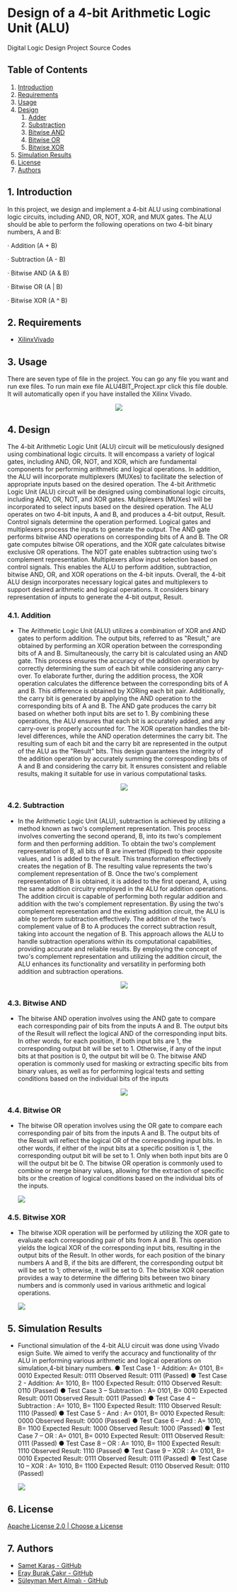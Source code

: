 # Design of a 4-bit Arithmetic Logic Unit (ALU)

Digital Logic Design Project Source Codes

## Table of Contents

1. [Introduction](#1-introduction)
2. [Requirements](#2-requirements)
3. [Usage](#3-usage)
4. [Design](#4-design)
   1. [Adder](#41-addition)
   2. [Substraction](#42-substraction)
   3. [Bitwise AND](#43-bitwise-and)
   4. [Bitwise OR](#44-bitwise-or)
   5. [Bitwise XOR](#45-bitwise-xor)
5. [Simulation Results](#5-simulation-results)
6. [License](#6-license)
7. [Authors](#7-authors)

## 1. Introduction

In this project, we design and implement a 4-bit ALU using combinational logic circuits, including AND, OR, NOT, XOR, and MUX gates. The ALU should be able to perform the following operations on two 4-bit binary numbers, A and B:

· Addition (A + B)

· Subtraction (A - B)

· Bitwise AND (A & B)

· Bitwise OR (A | B)

· Bitwise XOR (A ^ B)

## 2. Requirements

- [XilinxVivado](https://www.xilinx.com/support/download.html)

## 3. Usage

There are seven type of file in the project. You can go any file you want and run exe files. To run main exe file ALU4BIT_Project.xpr click this file double. It will automatically open if you have installed the Xilinx Vivado.

<div align="center">
 <img  src="project_images/files.png"></img>
</div>

## 4. Design

The 4-bit Arithmetic Logic Unit (ALU) circuit will be meticulously designed using combinational logic circuits. It will encompass a variety of logical gates, including AND, OR, NOT, and XOR, which are fundamental components for performing arithmetic and logical operations. In addition, the ALU will incorporate multiplexers (MUXes) to facilitate the selection of appropriate inputs based on the desired operation.
The 4-bit Arithmetic Logic Unit (ALU) circuit will be designed using combinational logic circuits, including AND, OR, NOT, and XOR gates. Multiplexers (MUXes) will be incorporated to select inputs based on the desired operation.
The ALU operates on two 4-bit inputs, A and B, and produces a 4-bit output, Result. Control signals determine the operation performed. Logical gates and multiplexers process the inputs to generate the output.
The AND gate performs bitwise AND operations on corresponding bits of A and B. The OR gate computes bitwise OR operations, and the XOR gate calculates bitwise exclusive OR operations. The NOT gate enables subtraction using two's complement representation.
Multiplexers allow input selection based on control signals. This enables the ALU to perform addition, subtraction, bitwise AND, OR, and XOR operations on the 4-bit inputs.
Overall, the 4-bit ALU design incorporates necessary logical gates and multiplexers to support desired arithmetic and logical operations. It considers binary representation of inputs to generate the 4-bit output, Result.

### 4.1. Addition

- The Arithmetic Logic Unit (ALU) utilizes a combination of XOR and AND gates to perform addition. The output bits, referred to as "Result," are obtained by performing an XOR operation between the corresponding bits of A and B. Simultaneously, the carry bit is calculated using an AND gate. This process ensures the accuracy of the addition operation by correctly determining the sum of each bit while considering any carry-over.
  To elaborate further, during the addition process, the XOR operation calculates the difference between the corresponding bits of A and B. This difference is obtained by XORing each bit pair. Additionally, the carry bit is generated by applying the AND operation to the
  corresponding bits of A and B. The AND gate produces the carry bit based on whether both input bits are set to 1.
  By combining these operations, the ALU ensures that each bit is accurately added, and any carry-over is properly accounted for. The XOR operation handles the bit-level differences, while the AND operation determines the carry bit. The resulting sum of each bit and the carry bit are represented in the output of the ALU as the "Result" bits.
  This design guarantees the integrity of the addition operation by accurately summing the corresponding bits of A and B and considering the carry bit. It ensures consistent and reliable results, making it suitable for use in various computational tasks.
  
  <div align="center">
    <img  src="project_images/adder.png"></img>
  </div>

### 4.2. Subtraction

- In the Arithmetic Logic Unit (ALU), subtraction is achieved by utilizing a method known as two's complement representation. This process involves converting the second operand, B, into its two's complement form and then performing addition.
  To obtain the two's complement representation of B, all bits of B are inverted (flipped) to their opposite values, and 1 is added to the result. This transformation effectively creates the negation of B. The resulting value represents the two's complement representation of B.
  Once the two's complement representation of B is obtained, it is added to the first operand, A, using the same addition circuitry employed in the ALU for addition operations. The addition circuit is capable of performing both regular addition and addition with the two's complement representation.
  By using the two's complement representation and the existing addition circuit, the ALU is able to perform subtraction effectively. The addition of the two's complement value of B to A produces the correct subtraction result, taking into account the negation of B.
  This approach allows the ALU to handle subtraction operations within its computational capabilities, providing accurate and reliable results. By employing the concept of two's complement representation and utilizing the addition circuit, the ALU enhances its functionality and versatility in performing both addition and subtraction operations.
  
  <div align="center">
    <img  src="project_images/subtractor.png"></img>
  </div>

### 4.3. Bitwise AND

- The bitwise AND operation involves using the AND gate to compare each corresponding pair of bits from the inputs A and B. The output bits of the Result will reflect the logical AND of the corresponding input bits. In other words, for each position, if both input bits are 1, the corresponding output bit will be set to 1. Otherwise, if any of the input bits at that position is 0, the output bit will be 0. The bitwise AND operation is commonly used for masking or extracting specific bits from binary values, as well as for performing logical tests and setting conditions based on the individual bits of the inputs
  
  <div align="center">
    <img  src="project_images/and.png"></img>
  </div>

### 4.4. Bitwise OR

- The bitwise OR operation involves using the OR gate to compare each corresponding pair of bits from the inputs A and B. The output bits of the Result will reflect the logical OR of the corresponding input bits. In other words, if either of the input bits at a specific position is 1, the corresponding output bit will be set to 1. Only when both input bits are 0 will the output bit be 0. The bitwise OR operation is commonly used to combine or merge binary values, allowing for the extraction of specific bits or the creation of logical conditions based on the individual bits of the inputs.
  
  ![](project_images/or.png)

### 4.5. Bitwise XOR

- The bitwise XOR operation will be performed by utilizing the XOR gate to evaluate each corresponding pair of bits from A and B. This operation yields the logical XOR of the corresponding input bits, resulting in the output bits of the Result. In other words, for each position of the binary numbers A and B, if the bits are different, the corresponding output bit will be set to 1; otherwise, it will be set to 0. The bitwise XOR operation provides a way to determine the differing bits between two binary numbers and is commonly used in various arithmetic and logical operations.
  
  ![](project_images/xor.png)

## 5. Simulation Results

- Functional simıulation of the 4-bit ALU circuit was done using Vivado esign Suite. We aimed to verify the accuracy and functionality of thr ALU in performing various arithmetic and logical operations on simulation,4-bit binary numbers.
  ● Test Case 1 - Addition: A= 0101, B= 0010
  Expected Result: 0111
  Observed Result: 0111 (Passed)
  ● Test Case 2 - Addition: A= 1010, B= 1100
  Expected Result: 0110
  Observed Result: 0110 (Passed)
  ● Test Case 3 – Subtraction : A= 0101, B= 0010
  Expected Result: 0011
  Observed Result: 0011 (Passed)
  ● Test Case 4 – Subtraction : A= 1010, B= 1100
  Expected Result: 1110
  Observed Result: 1110 (Passed)
  ● Test Case 5 - And : A= 0101, B= 0010
  Expected Result: 0000
  Observed Result: 0000 (Passed)
  ● Test Case 6 – And : A= 1010, B= 1100
  Expected Result: 1000
  Observed Result: 1000 (Passed)
  ● Test Case 7 – OR : A= 0101, B= 0010
  Expected Result: 0111
  Observed Result: 0111 (Passed)
  ● Test Case 8 – OR : A= 1010, B= 1100
  Expected Result: 1110
  Observed Result: 1110 (Passed)
  ● Test Case 9 – XOR : A= 0101, B= 0010
  Expected Result: 0111
  Observed Result: 0111 (Passed)
  ● Test Case 10 – XOR : A= 1010, B= 1100
  Expected Result: 0110
  Observed Result: 0110 (Passed)
  
  ![](project_images/simulationresult.png)

## 6. License

[Apache License 2.0 | Choose a License](https://choosealicense.com/licenses/apache-2.0/)

## 7. Authors

- [Samet Karaş - GitHub](https://github.com/SametKaras)
- [Eray Burak Çakır - GitHub](https://github.com/cakirerayburak)
- [Süleyman Mert Almalı - GitHub](https://github.com/Mertalmali4)

